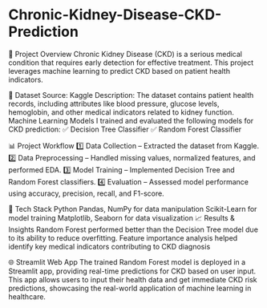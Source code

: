 # Chronic-Kidney-Disease-CKD-Prediction

📌 Project Overview
Chronic Kidney Disease (CKD) is a serious medical condition that requires early detection for effective treatment. This project leverages machine learning to predict CKD based on patient health indicators.

📂 Dataset
Source: Kaggle
Description: The dataset contains patient health records, including attributes like blood pressure, glucose levels, hemoglobin, and other medical indicators related to kidney function.
Machine Learning Models
I trained and evaluated the following models for CKD prediction:
✅ Decision Tree Classifier 
✅ Random Forest Classifier 

📊 Project Workflow
1️⃣ Data Collection – Extracted the dataset from Kaggle.
2️⃣ Data Preprocessing – Handled missing values, normalized features, and performed EDA.
3️⃣ Model Training – Implemented Decision Tree and Random Forest classifiers.
4️⃣ Evaluation – Assessed model performance using accuracy, precision, recall, and F1-score.

🔧 Tech Stack
Python 
Pandas, NumPy for data manipulation
Scikit-Learn for model training
Matplotlib, Seaborn for data visualization
📈 Results & Insights
Random Forest performed better than the Decision Tree model due to its ability to reduce overfitting.
Feature importance analysis helped identify key medical indicators contributing to CKD diagnosis

🌐 Streamlit Web App
The trained Random Forest model is deployed in a Streamlit app, providing real-time predictions for CKD based on user input. This app allows users to input their health data and get immediate CKD risk predictions, showcasing the real-world application of machine learning in healthcare.

